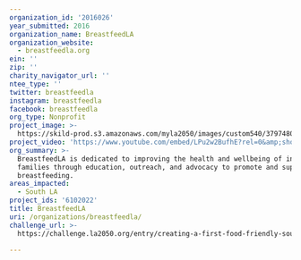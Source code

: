 ```yaml
---
organization_id: '2016026'
year_submitted: 2016
organization_name: BreastfeedLA
organization_website:
  - breastfeedla.org
ein: ''
zip: ''
charity_navigator_url: ''
ntee_type: ''
twitter: breastfeedla
instagram: breastfeedla
facebook: breastfeedla
org_type: Nonprofit
project_image: >-
  https://skild-prod.s3.amazonaws.com/myla2050/images/custom540/3797480105741-team90.jpeg
project_video: 'https://www.youtube.com/embed/LPu2w2BufhE?rel=0&amp;showinfo=0'
org_summary: >-
  BreastfeedLA is dedicated to improving the health and wellbeing of infants and
  families through education, outreach, and advocacy to promote and support
  breastfeeding.
areas_impacted:
  - South LA
project_ids: '6102022'
title: BreastfeedLA
uri: /organizations/breastfeedla/
challenge_url: >-
  https://challenge.la2050.org/entry/creating-a-first-food-friendly-south-los-angeles

---
```

